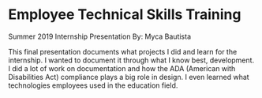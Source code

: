 # Employee Technical Skills Training
Summer 2019 Internship Presentation
By: Myca Bautista 

This final presentation documents what projects I did and learn for the internship. I wanted to document it through what I know best, development. I did a lot of work on documentation and how the ADA (American with Disabilities Act) compliance plays a big role in design. I even learned what technologies employees used in the education field. 
